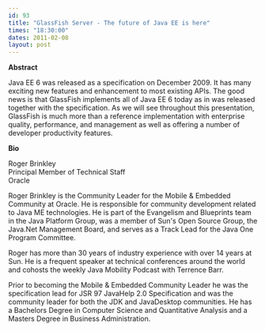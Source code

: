 ```yaml
---
id: 93
title: "GlassFish Server - The future of Java EE is here"
times: "18:30:00"
dates: 2011-02-08
layout: post
---
```

 **Abstract**

Java EE 6 was released as a specification on December 2009. It has many exciting new features and enhancement to most existing APIs. The good news is that GlassFish implements all of Java EE 6 today as in was released together with the specification. As we will see throughout this presentation, GlassFish is much more than a reference implementation with enterprise quality, performance, and management as well as offering a number of developer productivity features.

**Bio**

Roger Brinkley  
Principal Member of Technical Staff  
Oracle   
  
Roger Brinkley is the Community Leader for the Mobile & Embedded Community at Oracle. He is responsible for community development related to Java ME technologies. He is part of the Evangelism and Blueprints team in the Java Platform Group, was a member of Sun's Open Source Group, the Java.Net Management Board, and serves as a Track Lead for the Java One Program Committee.   
  
Roger has more than 30 years of industry experience with over 14 years at Sun. He is a frequent speaker at technical conferences around the world and cohosts the weekly Java Mobility Podcast with Terrence Barr.   
  
Prior to becoming the Mobile & Embedded Community Leader he was the specification lead for JSR 97 JavaHelp 2.0 Specification and was the community leader for both the JDK and JavaDesktop communities. He has a Bachelors Degree in Computer Science and Quantitative Analysis and a Masters Degree in Business Administration.

